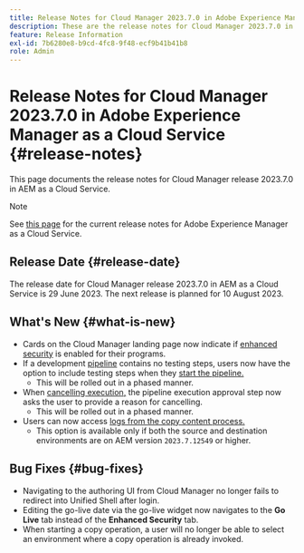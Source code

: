 ```yaml
---
title: Release Notes for Cloud Manager 2023.7.0 in Adobe Experience Manager as a Cloud Service
description: These are the release notes for Cloud Manager 2023.7.0 in AEM as a Cloud Service.
feature: Release Information
exl-id: 7b6280e8-b9cd-4fc8-9f48-ecf9b41b41b8
role: Admin
---
```

# Release Notes for Cloud Manager 2023.7.0 in Adobe Experience Manager as a Cloud Service {#release-notes}

This page documents the release notes for Cloud Manager release 2023.7.0 in AEM as a Cloud Service.

>[!NOTE]
>
>See [this page](/help/release-notes/release-notes-cloud/release-notes-current.md) for the current release notes for Adobe Experience Manager as a Cloud Service.

## Release Date {#release-date}

The release date for Cloud Manager release 2023.7.0 in AEM as a Cloud Service is 29 June 2023. The next release is planned for 10 August 2023.

## What's New {#what-is-new}

* Cards on the Cloud Manager landing page now indicate if [enhanced security](/help/implementing/cloud-manager/getting-access-to-aem-in-cloud/creating-production-programs.md) is enabled for their programs.
* If a development [pipeline](/help/implementing/cloud-manager/configuring-pipelines/introduction-ci-cd-pipelines.md) contains no testing steps, users now have the option to include testing steps when they [start the pipeline.](/help/implementing/cloud-manager/configuring-pipelines/managing-pipelines.md#running-pipelines)
  * This will be rolled out in a phased manner.
* When [cancelling execution,](/help/implementing/cloud-manager/configuring-pipelines/managing-pipelines.md#view-details) the pipeline execution approval step now asks the user to provide a reason for cancelling.
  * This will be rolled out in a phased manner.
* Users can now access [logs from the copy content process.](/help/implementing/developing/tools/content-copy.md#accessing-logs)
  * This option is available only if both the source and destination environments are on AEM version `2023.7.12549` or higher.

## Bug Fixes {#bug-fixes}

* Navigating to the authoring UI from Cloud Manager no longer fails to redirect into Unified Shell after login.
* Editing the go-live date via the go-live widget now navigates to the **Go Live** tab instead of the **Enhanced Security** tab.
* When starting a copy operation, a user will no longer be able to select an environment where a copy operation is already invoked.
